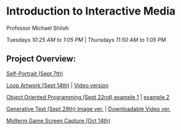 # Introduction to Interactive Media

Professor Michael Shiloh

Tuesdays *10:25 AM to 1:05 PM* | Thursdays *11:50 AM to 1:05 PM*

## Project Overview:

[Self-Portrait (Sept 7th)](https://github.com/fionajlin/IntrotoIM/blob/main/Sept%207%20Self-Portrait/media/selfportrait.png)

[Loop Artwork (Sept 14th)](https://github.com/fionajlin/IntrotoIM/blob/main/Sept%2014th%20Loop%20Artwork/media/still%20loop%20image.png) | [Video version](https://github.com/fionajlin/IntrotoIM/blob/main/Sept%2014th%20Loop%20Artwork/media/video%20loop%20art.mov)

[Object Oriented Programming (Sept 22nd) example 1](https://github.com/fionajlin/IntrotoIM/blob/main/Sept%2022nd%20Object%20Oriented%20Programming/media/OOP%20art%20v1.png) | [example 2](https://github.com/fionajlin/IntrotoIM/blob/main/Sept%2022nd%20Object%20Oriented%20Programming/media/OOP%20art%20v2.png)

[Generative Text (Sept 29th) Image ver.](https://github.com/fionajlin/IntrotoIM/blob/main/Sept%2029%20Generative%20Text/media/generative%20text.png) | [Downloadable Video ver.](https://github.com/fionajlin/IntrotoIM/blob/main/Sept%2029%20Generative%20Text/media/generative_text_video.mov)

[Midterm Game Screen Capture (Oct 14th)](https://github.com/fionajlin/IntrotoIM/blob/main/Midterm/media/game%20title%20card.png)
